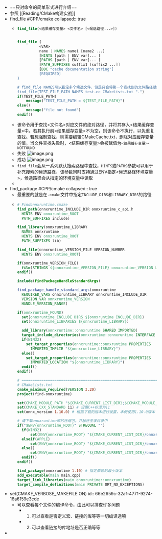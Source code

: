 - ==只对命令的简单形式进行介绍==
- 参照 [[Reading/CMake构建实战]]
- find_file #CPP/cmake
  collapsed:: true
	- ```cmake
	  find_file(<结果缓存变量> <文件名> [<候选路径...>])
	  
	  
	  find_file (
	            <VAR>
	            name | NAMES name1 [name2 ...]
	            [HINTS [path | ENV var]... ]
	            [PATHS [path | ENV var]... ]
	            [PATH_SUFFIXES suffix1 [suffix2 ...]]
	            [DOC "cache documentation string"]
	            [REQUIRED]
	  )
	  
	  # find_file NAMES可以指定多个候选文件，但是只会将第一个查找到的文件路径赋给变量
	  find_file(TEST_FILE_PATH NAMES test.cc CMakeLists.txt ".")
	  if(TEST_FILE_PATH)
	      message("TEST_FILE_PATH = ${TEST_FILE_PATH}")
	  else()
	      message("file not found")
	  endif()
	  ```
	- 该命令用于查找<文件名>对应文件的绝对路径，并将其存入<结果缓存变量>中。若其执行前<结果缓存变量>不为空，则该命令不执行，以免重复查找。若想强制查找，则需要编辑CMakeCache.txt，删除对应缓存变量的值。当文件查找失败时，<结果缓存变量>会被赋值为`<结果缓存变量>-NOTFOUND`
	- 失败 ![image.png](../assets/image_1720191197315_0.png)
	- 成功 ![image.png](../assets/image_1720191251547_0.png)
	- `find_file`会从一系列默认搜索路径中查找，`HINTS`或`PATHS`参数可以用于补充搜索的候选路径，该参数同时支持通过ENV指定<候选路径环境变量>，候选路径会从指定的环境变量中读取
	-
- find_package #CPP/cmake
  collapsed:: true
	- 最重要的就是在`.cmake`文件中指定`INCLUDE_DIRS`和`LIBRARY_DIRS`的路径
	- ```cmake
	  # Findonnxruntime.cmake
	  find_path(onnxruntime_INCLUDE_DIR onnxruntime_c_api.h
	    HINTS ENV onnxruntime_ROOT
	    PATH_SUFFIXES include)
	  
	  find_library(onnxruntime_LIBRARY
	    NAMES onnxruntime
	    HINTS ENV onnxruntime_ROOT
	    PATH_SUFFIXES lib)
	  
	  find_file(onnxruntime_VERSION_FILE VERSION_NUMBER
	    HINTS ENV onnxruntime_ROOT)
	  
	  if(onnxruntime_VERSION_FILE)
	    file(STRINGS ${onnxruntime_VERSION_FILE} onnxruntime_VERSION LIMIT_COUNT 1)
	  endif()
	  
	  include(FindPackageHandleStandardArgs)
	  
	  find_package_handle_standard_args(onnxruntime 
	    REQUIRED_VARS onnxruntime_LIBRARY onnxruntime_INCLUDE_DIR 
	    VERSION_VAR onnxruntime_VERSION
	    HANDLE_VERSION_RANGE)
	  
	  if(onnxruntime_FOUND)
	    set(onnxruntime_INCLUDE_DIRS ${onnxruntime_INCLUDE_DIR})
	    set(onnxruntime_LIBRARIES ${onnxruntime_LIBRARY})
	  
	    add_library(onnxruntime::onnxruntime SHARED IMPORTED)
	    target_include_directories(onnxruntime::onnxruntime INTERFACE ${onnxruntime_INCLUDE_DIRS})
	    if(WIN32)
	      set_target_properties(onnxruntime::onnxruntime PROPERTIES 
	        IMPORTED_IMPLIB "${onnxruntime_LIBRARY}")
	    else()
	      set_target_properties(onnxruntime::onnxruntime PROPERTIES 
	        IMPORTED_LOCATION "${onnxruntime_LIBRARY}")
	    endif()
	  endif()
	  
	  # ===============================================================================================================
	  # CMakeLists.txt
	  cmake_minimum_required(VERSION 3.20)
	  project(find-onnxruntime)
	  
	  set(CMAKE_MODULE_PATH "${CMAKE_CURRENT_LIST_DIR};${CMAKE_MODULE_PATH}")
	  set(CMAKE_CXX_STANDARD 11) # 设置C++标准为11
	  set(onnx_version 1.10.0) # 根据下载的版本进行设置，本例使用1.10.0版本
	  
	  # 请下载onnxruntime库的压缩包，并解压至该目录中
	  if("$ENV{onnxruntime_ROOT}" STREQUAL "")
	    if(WIN32)
	        set(ENV{onnxruntime_ROOT} "${CMAKE_CURRENT_LIST_DIR}/onnxruntime-win-x64-${onnx_version}")
	    elseif(APPLE)
	        set(ENV{onnxruntime_ROOT} "${CMAKE_CURRENT_LIST_DIR}/onnxruntime-osx-universal2-${onnx_version}")
	    else()
	        set(ENV{onnxruntime_ROOT} "${CMAKE_CURRENT_LIST_DIR}/onnxruntime-linux-x64-${onnx_version}")
	    endif()
	  endif()
	  
	  find_package(onnxruntime 1.10) # 指定依赖的最小版本
	  add_executable(main main.cpp)
	  target_link_libraries(main onnxruntime::onnxruntime)
	  target_compile_definitions(main PRIVATE ORT_NO_EXCEPTIONS)
	  ```
- set(CMAKE_VERBOSE_MAKEFILE ON)
  id:: 66e2659c-32af-4771-9274-16a6159e3cde
	- 可以查看每个文件的编译命令，由此可以排查许多问题
		- 1. 可以查看是否定义宏、链接的库等等一切编译选项
		- 2. 可以查看链接的库地址是否正确等等
-